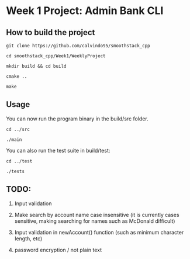 # Week 1 Project: Admin Bank CLI

## How to build the project
```
git clone https://github.com/calvindo95/smoothstack_cpp

cd smoothstack_cpp/Week1/WeeklyProject

mkdir build && cd build

cmake ..

make
```

## Usage
You can now run the program binary in the build/src folder.
```
cd ../src

./main
```
You can also run the test suite in build/test:
```
cd ../test

./tests
```

## TODO:
1. Input validation

2. Make search by account name case insensitive (it is currently cases sensitive, making searching for names such as McDonald difficult)

3. Input validation in newAccount() function (such as minimum character length, etc)

4. password encryption / not plain text